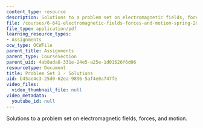 ```yaml
---
content_type: resource
description: Solutions to a problem set on electromagnetic fields, forces, and motion.
file: /courses/6-641-electromagnetic-fields-forces-and-motion-spring-2009/b45ae4c325d062ea98965af4e0a747fe_MIT6_641s09_sol_pset01.pdf
file_type: application/pdf
learning_resource_types:
- Assignments
ocw_type: OCWFile
parent_title: Assignments
parent_type: CourseSection
parent_uid: 4ab8ada8-331e-24e5-a25e-1d01626f6d06
resourcetype: Document
title: Problem Set 1 - Solutions
uid: b45ae4c3-25d0-62ea-9896-5af4e0a747fe
video_files:
  video_thumbnail_file: null
video_metadata:
  youtube_id: null
---
```

Solutions to a problem set on electromagnetic fields, forces, and motion.

